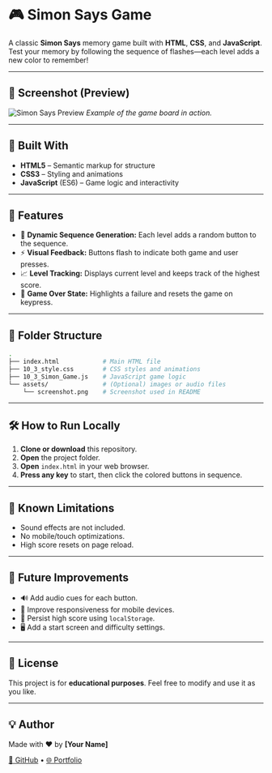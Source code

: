 # 🎮 Simon Says Game

A classic **Simon Says** memory game built with **HTML**, **CSS**, and **JavaScript**. Test your memory by following the sequence of flashes—each level adds a new color to remember!

---

## 📸 Screenshot (Preview)

![Simon Says Preview](./screenshot.png)
*Example of the game board in action.*

---

## 🔧 Built With

* **HTML5** – Semantic markup for structure
* **CSS3** – Styling and animations
* **JavaScript** (ES6) – Game logic and interactivity

---

## 🚀 Features

* 🎲 **Dynamic Sequence Generation:** Each level adds a random button to the sequence.
* ⚡ **Visual Feedback:** Buttons flash to indicate both game and user presses.
* 📈 **Level Tracking:** Displays current level and keeps track of the highest score.
* 🔴 **Game Over State:** Highlights a failure and resets the game on keypress.

---

## 📁 Folder Structure

```bash
.
├── index.html            # Main HTML file
├── 10_3_style.css        # CSS styles and animations
├── 10_3_Simon_Game.js    # JavaScript game logic
└── assets/               # (Optional) images or audio files
    └── screenshot.png    # Screenshot used in README
```

---

## 🛠 How to Run Locally

1. **Clone or download** this repository.
2. **Open** the project folder.
3. **Open** `index.html` in your web browser.
4. **Press any key** to start, then click the colored buttons in sequence.

---

## 📌 Known Limitations

* Sound effects are not included.
* No mobile/touch optimizations.
* High score resets on page reload.

---

## 🌟 Future Improvements

* 🔊 Add audio cues for each button.
* 📱 Improve responsiveness for mobile devices.
* 💾 Persist high score using `localStorage`.
* 🖥️ Add a start screen and difficulty settings.

---

## 📃 License

This project is for **educational purposes**. Feel free to modify and use it as you like.

---

## 💡 Author

Made with ❤️ by **\[Your Name]**

[🔗 GitHub](https://github.com/your-username) • [🌐 Portfolio](https://your-website.com)

